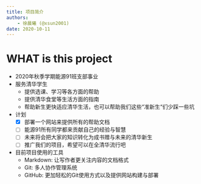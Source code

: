 ```yaml
---
title: 项目简介
authors:
    - 徐晨曦 (@xsun2001)
date: 2020-10-11
---
```


# WHAT is this project

- 2020年秋季学期能源91班支部事业
- 服务清华学生
  - 提供选课、学习等各方面的帮助
  - 提供清华食堂等生活方面的指南
  - 帮助新生更快适应清华生活，也可以帮助我们这些“准新生“们少踩一些坑
- 计划
  - [x] 部署一个网站来提供所有的帮助文档
  - [ ] 能源91所有同学都来贡献自己的经验与智慧
  - [ ] 未来将会把大家的知识转化为成书赠与未来的清华新生
  - [ ] 推广我们的项目，希望可以在全清华流行吧
- 目前项目使用的工具
  - Markdown: 让写作者更关注内容的文档格式
  - Git: 多人协作管理系统
  - GitHub: 更加轻松的Git使用方式以及提供网站构建与部署
